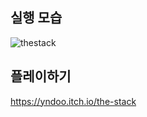 ## 실행 모습  
![thestack](https://github.com/user-attachments/assets/e1eff720-c556-45a9-90ab-6a3eb56e58a3)

## 플레이하기  
https://yndoo.itch.io/the-stack  
